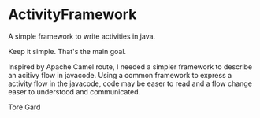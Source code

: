 # ActivityFramework
A simple framework to write activities in java.

Keep it simple. That's the main goal.

Inspired by Apache Camel route, I needed a simpler framework to describe an acitivy flow in javacode.
Using a common framework to express a activity flow in the javacode, code may be easer to read and a flow change
easer to understood and communicated.

Tore Gard
